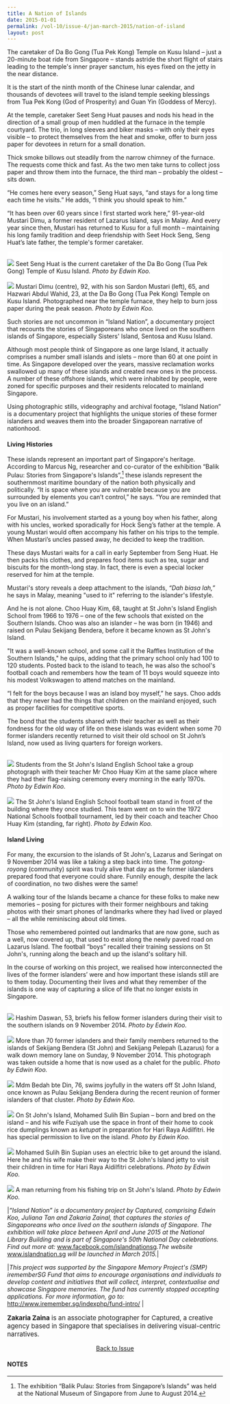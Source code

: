 ```yaml
---
title: A Nation of Islands
date: 2015-01-01
permalink: /vol-10/issue-4/jan-march-2015/nation-of-island
layout: post
---
```

The caretaker of Da Bo Gong (Tua Pek Kong) Temple on Kusu Island – just a 20-minute boat ride from Singapore – stands astride the short flight of stairs leading to the temple's inner prayer sanctum, his eyes fixed on the jetty in the near distance. 

It is the start of the ninth month of the Chinese lunar calendar, and thousands of devotees will travel to the island temple seeking blessings from Tua Pek Kong (God of Prosperity) and Guan Yin (Goddess of Mercy). 

At the temple, caretaker Seet Seng Huat pauses and nods his head in the direction of a small group of men huddled at the furnace in the temple courtyard. The trio, in long sleeves and biker masks – with only their eyes visible – to protect themselves from the heat and smoke, offer to burn joss paper for devotees in return for a small donation. 

Thick smoke billows out steadily from the narrow chimney of the furnace. The requests come thick and fast. As the two men take turns to collect joss paper and throw them into the furnace, the third man – probably the oldest – sits down. 

“He comes here every season,” Seng Huat says, “and stays for a long time each time he visits.” He adds, “I think you should speak to him.” 

“It has been over 60 years since I first started work here,” 91-year-old Mustari Dimu, a former resident of Lazarus Island, says in Malay. And every year since then, Mustari has returned to Kusu for a full month – maintaining his long family tradition and deep friendship with Seet Hock Seng, Seng Huat’s late father, the temple's former caretaker. 

<div style="background-color: white;">
<br/>
<img src="/images/vol-10-issue-4/nationofisland/Seet_Seng_Huat_re.jpg">
Seet Seng Huat is the current caretaker of the Da Bo Gong (Tua Pek Gong) Temple of Kusu Island. <i>Photo by Edwin Koo.</i>
</div>

<div style="background-color: white;">
<br/>
<img src="/images/vol-10-issue-4/nationofisland/Mustari_and_son_re.jpg">
Mustari Dimu (centre), 92, with his son Sardon Mustari (left), 65, and Hazwari Abdul Wahid, 23, at the Da Bo Gong (Tua Pek Kong) Temple on Kusu Island. Photographed near the temple furnace, they help to burn joss paper during the peak season. <i>Photo by Edwin Koo.</i>
</div>

Such stories are not uncommon in “Island Nation”, a documentary project that recounts the stories of Singaporeans who once lived on the southern islands of Singapore, especially Sisters' Island, Sentosa and Kusu Island. 

Although most people think of Singapore as one large Island, it actually comprises a number small islands and islets – more than 60 at one point in time. As Singapore developed over the years, massive reclamation works swallowed up many of these islands and created new ones in the process. A number of these offshore islands, which were inhabited by people, were zoned for specific purposes and their residents relocated to mainland Singapore. 

Using photographic stills, videography and archival footage, “Island Nation” is a documentary project that highlights the unique stories of these former islanders and weaves them into the broader Singaporean narrative of nationhood. 

#### **Living Histories** 

These islands represent an important part of Singapore's heritage. According to Marcus Ng, researcher and co-curator of the exhibition “Balik Pulau: Stories from Singapore's Islands”,[^1] these islands represent the southernmost maritime boundary of the nation both physically and politically. “It is space where you are vulnerable because you are surrounded by elements you can’t control,” he says. “You are reminded that you live on an island.” 

For Mustari, his involvement started as a young boy when his father, along with his uncles, worked sporadically for Hock Seng’s father at the temple. A young Mustari would often accompany his father on his trips to the temple. When Mustari’s uncles passed away, he decided to keep the tradition.

These days Mustari waits for a call in early September from Seng Huat. He then packs his clothes, and prepares food items such as tea, sugar and biscuits for the month-long stay. In fact, there is even a special locker reserved for him at the temple. 

Mustari's story reveals a deep attachment to the islands, <i>“Dah biasa lah,”</i>  he says in Malay, meaning "used to it" referring to the islander's lifestyle. 

And he is not alone. Choo Huay Kim, 68, taught at St John's Island English School from 1966 to 1976 – one of the few schools that existed on the Southern Islands. Choo was also an islander – he was born (in 1946) and raised on Pulau Sekijang Bendera, before it became known as St John's Island. 

"It was a well-known school, and some call it the Raffles Institution of the Southern Islands," he quips, adding that the primary school only had 100 to 120 students. Posted back to the island to teach, he was also the school's football coach and remembers how the team of 11 boys would squeeze into his modest Volkswagen to attend matches on the mainland. 

“I felt for the boys because I was an island boy myself,” he says. Choo adds that they never had the things that children on the mainland enjoyed, such as proper facilities for competitive sports. 

The bond that the students shared with their teacher as well as their fondness for the old way of life on these islands was evident when some 70 former islanders recently returned to visit their old school on St John’s Island, now used as living quarters for foreign workers. 

<div style="background-color: white;">
<br/>
<img src="/images/vol-10-issue-4/nationofisland/StJohn_KenanganManis_CA34821.jpg">
Students from the St John's Island English School take a group photograph with their teacher Mr Choo Huay Kim at the same place where they had their flag-raising ceremony every morning in the early 1970s. <i>Photo by Edwin Koo.</i>
</div>

<div style="background-color: white;">
<br/>
<img src="/images/vol-10-issue-4/nationofisland/SoccerBoys.jpg">
The St John's Island English School football team stand in front of the building where they once studied. This team went on to win the 1972 National Schools football tournament, led by their coach and teacher Choo Huay Kim (standing, far right). <i>Photo by Edwin Koo.</i>
</div>


#### **Island Living** 

For many, the excursion to the islands of St John's, Lazarus and Seringat on 9 November 2014 was like a taking a step back into time. The <i>gotong-royong</i> (community) spirit was truly alive that day as the former islanders prepared food that everyone could share. Funnily enough, despite the lack of coordination, no two dishes were the same! 

A walking tour of the Islands became a chance for these folks to make new memories – posing for pictures with their former neighbours and taking photos with their smart phones of landmarks where they had lived or played – all the while reminiscing about old times. 

Those who remembered pointed out landmarks that are now gone, such as a well, now covered up, that used to exist along the newly paved road on Lazarus Island. The football “boys” recalled their training sessions on St John's, running along the beach and up the island's solitary hill. 

In the course of working on this project, we realised how interconnected the lives of the former islanders’ were and how important these islands still are to them today. Documenting their lives and what they remember of the islands is one way of capturing a slice of life that no longer exists in Singapore. 

<div style="background-color: white;">
<br/>
<img src="/images/vol-10-issue-4/nationofisland/StJohn_KenanganManis_CA34685.jpg">
Hashim Daswan, 53, briefs his fellow former islanders during their visit to the southern islands on 9 November 2014. <i>Photo by Edwin Koo.</i>
</div>

<div style="background-color: white;">
<br/>
<img src="/images/vol-10-issue-4/nationofisland/StJohn_KenanganManis_CA34961_re.jpg">
More than 70 former islanders and their family members returned to the islands of Sekijang Bendera (St John) and Sekijang Pelepah (Lazarus) for a walk down memory lane on Sunday, 9 November 2014. This photograph was taken outside a home that is now used as a chalet for the public. <i>Photo by Edwin Koo.</i>
</div>

<div style="background-color: white;">
<br/>
<img src="/images/vol-10-issue-4/nationofisland/MdmBedah_Stjohn_CA34927.jpg">
Mdm Bedah bte Din, 76, swims joyfully in the waters off St John Island, once known as Pulau Sekijang Bendera during the recent reunion of former islanders of that cluster. <i>Photo by Edwin Koo.</i>
</div>

<div style="background-color: white;">
<br/>
<img src="/images/vol-10-issue-4/nationofisland/StJohn_CA30014.jpg">
On St John's Island, Mohamed Sulih Bin Supian – born and bred on the island – and his wife Fuziyah use the space in front of their home to cook rice dumplings known as <i>ketupat</i> in preparation for Hari Raya Aidilfitri. He has special permission to live on the island. <i>Photo by Edwin Koo.</i>
</div>

<div style="background-color: white;">
<br/>
<img src="/images/vol-10-issue-4/nationofisland/StJohn_CA30074.jpg">
Mohamed Sulih Bin Supian uses an electric bike to get around the island. Here he and his wife make their way to the St John's Island jetty to visit their children in time for Hari Raya Aidilfitri celebrations. <i>Photo by Edwin Koo.</i>
</div>

<div style="background-color: white;">
<br/>
<img src="/images/vol-10-issue-4/nationofisland/StJohn_CA34740.jpg">
A man returning from his fishing trip on St John's Island. <i>Photo by Edwin Koo.</i>
</div>



|<i>“Island Nation” is a documentary project by Captured, comprising Edwin Koo, Juliana Tan and Zakaria Zainal, that captures the stories of Singaporeans who once lived on the southern islands of Singapore. The exhibition will take place between April and June 2015 at the National Library Building and is part of Singapore's 50th National Day celebrations. Find out more at: </i> www.facebook.com/islandnationsg<i>.The website</i> www.islandnation.sg <i>will be launched in March 2015.</i>|

|<i>This project was supported by the Singapore Memory Project's (SMP) irememberSG Fund that aims to encourage organisations and individuals to develop content and initiatives that will collect, interpret, contextualise and showcase Singapore memories. The fund has currently stopped accepting applications. For more information, go to:</i>  http://www.iremember.sg/indexphp/fund-intro/ |

<p style="font-size:15px;>"><b>Zakaria Zaina</b> is an associate photographer for Captured, a creative agency based in Singapore that specialises in delivering visual-centric narratives.</p> 

<a href="https://nlb-ba-staging.netlify.app/vol-10/issue-4/jan-mar-2015/"><center>Back to Issue</center></a>

#### **NOTES**

[^1]: The exhibition “Balik Pulau: Stories from Singapore’s Islands” was held at the National Museum of Singapore from June to August 2014.